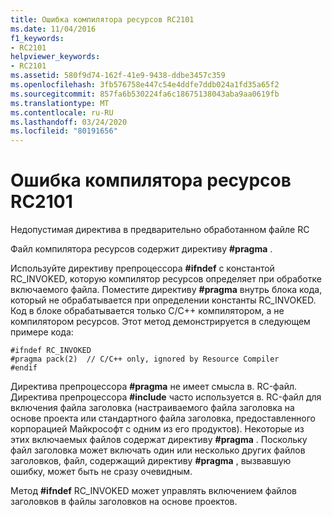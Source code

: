 ```yaml
---
title: Ошибка компилятора ресурсов RC2101
ms.date: 11/04/2016
f1_keywords:
- RC2101
helpviewer_keywords:
- RC2101
ms.assetid: 580f9d74-162f-41e9-9438-ddbe3457c359
ms.openlocfilehash: 3fb576758e447c54e4ddfe7ddb024a1fd35a65f2
ms.sourcegitcommit: 857fa6b530224fa6c18675138043aba9aa0619fb
ms.translationtype: MT
ms.contentlocale: ru-RU
ms.lasthandoff: 03/24/2020
ms.locfileid: "80191656"
---
```

# <a name="resource-compiler-error-rc2101"></a>Ошибка компилятора ресурсов RC2101

Недопустимая директива в предварительно обработанном файле RC

Файл компилятора ресурсов содержит директиву **#pragma** .

Используйте директиву препроцессора **#ifndef** с константой RC_INVOKED, которую компилятор ресурсов определяет при обработке включаемого файла. Поместите директиву **#pragma** внутрь блока кода, который не обрабатывается при определении константы RC_INVOKED. Код в блоке обрабатывается только C/C++ компилятором, а не компилятором ресурсов. Этот метод демонстрируется в следующем примере кода:

```
#ifndef RC_INVOKED
#pragma pack(2)  // C/C++ only, ignored by Resource Compiler
#endif
```

Директива препроцессора **#pragma** не имеет смысла в. RC-файл. Директива препроцессора **#include** часто используется в. RC-файл для включения файла заголовка (настраиваемого файла заголовка на основе проекта или стандартного файла заголовка, предоставленного корпорацией Майкрософт с одним из его продуктов). Некоторые из этих включаемых файлов содержат директиву **#pragma** . Поскольку файл заголовка может включать один или несколько других файлов заголовков, файл, содержащий директиву **#pragma** , вызвавшую ошибку, может быть не сразу очевидным.

Метод **#ifndef** RC_INVOKED может управлять включением файлов заголовков в файлы заголовков на основе проектов.
